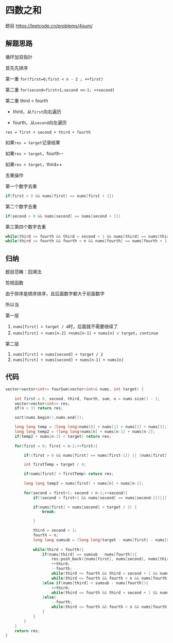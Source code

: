 # 四数之和

题目 <https://leetcode.cn/problems/4sum/>

## 解题思路

循环加双指针

首先先排序

第一重 `for(first=0;first < n - 2 ; ++first)`

第二重 `for(second=first+1;second <n-1; ++second)`

第二重 third < fourth

+ third，从`first`向右遍历

+ fourth，从`second`向左遍历

`res = first + second + third + fourth`

如果`res = target`记录结果

如果`res > target`，fourth--

如果`res < target`，third++

去重操作

第一个数字去重

```c++
if(first > 0 && nums[first] == nums[first + 1])
```

第二个数字去重

```c++
if(second > 0 && nums[second] == nums[second + 1])
```

第三第四个数字去重

```c++
while(third <= fourth && third > second + 1 && nums[third] == nums[third - 1]) ++third;
while(third <= fourth && fourth < n && nums[fourth] == nums[fourth + 1]) --fourth;
```

## 归纳

题目范畴：回溯法

剪枝函数

由于排序是顺序排序，且后面数字都大于前面数字

所以当

第一层

1. `nums[first] > target / 4`时，后面就不需要继续了
2. `nums[first] + nums[n-2] +nums[n-1] + nums[n] < target`，`continue`

第二层

1. `nums[first] + nums[second] > target / 2`
2. `nums[first] + nums[second] + nums[n-1] + nums[n]`

## 代码

```c++
vector<vector<int>> fourSum(vector<int>& nums, int target) {
   
    int first = 0, second, third, fourth, sum, n = nums.size() - 1;
    vector<vector<int>> res;
    if(n < 3) return res;

    sort(nums.begin(),nums.end());

    long long temp = (long long)nums[0] + nums[1] + nums[2] + nums[3];
    long long temp2 = (long long)nums[n] + nums[n-1] + nums[n-2];
    if(temp2 + nums[n-3] < target) return res;
    
    for(first = 0; first < n-2;++first){

        if((first > 0 && nums[first] == nums[first-1]) || (nums[first] + temp2 < target))continue;

        int firstTemp = target / 4;

        if(nums[first] > firstTemp) return res;
        
        long long temp3 = nums[first] + nums[n] + nums[n-1];
        
        for(second = first+1; second < n-1;++second){
            if((second > first+1 && nums[second] == nums[second-1])||( nums[second] + temp3 < target))continue;

            if(nums[first] + nums[second] > target / 2) {
                break; 

            }

            third = second + 1;
            fourth = n;
            long long sumsub = (long long)target - nums[first] - nums[second];
           
            while(third < fourth){
                if(nums[third] == sumsub - nums[fourth]){
                    res.push_back({nums[first], nums[second], nums[third], nums[fourth]});
                    ++third;
                    --fourth;
                    while(third <= fourth && third > second + 1 && nums[third] == nums[third - 1]) ++third;
                    while(third <= fourth && fourth < n && nums[fourth] == nums[fourth + 1]) --fourth;
                }else if(nums[third] < sumsub - nums[fourth]){
                    ++third;
                    while(third <= fourth && third > second + 1 && nums[third] == nums[third - 1]) ++third;
                }else{
                    --fourth;
                    while(third <= fourth && fourth < n && nums[fourth] == nums[fourth + 1]) --fourth;
                }
            }
        }
    }
    return res;
}
```
